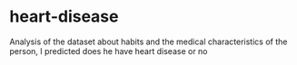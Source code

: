 # heart-disease
Analysis of the dataset about habits and the medical characteristics of the person, I predicted does he have heart disease or no
